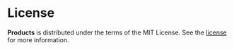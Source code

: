 # License

**Products** is distributed under the terms of the MIT License. See the [license](LICENSE) for more
information.

